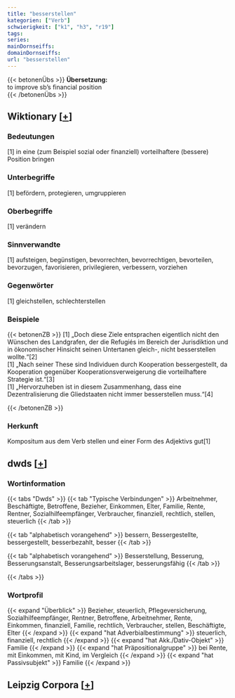 ```yaml
---
title: "besserstellen"
kategorien: ["Verb"]
schwierigkeit: ["k1", "h3", "r19"]
tags:
series:
mainDornseiffs:
domainDornseiffs:
url: "besserstellen"
---
```


{{< betonenÜbs >}}
**Übersetzung:**  
to improve sb’s financial position  
{{< /betonenÜbs >}}

## Wiktionary [[+](https://de.wiktionary.org/wiki/besserstellen)]

### Bedeutungen
[1] in eine (zum Beispiel sozial oder finanziell) vorteilhaftere (bessere) Position bringen  

### Unterbegriffe
[1] befördern, protegieren, umgruppieren  

### Oberbegriffe
[1] verändern  

### Sinnverwandte
[1] aufsteigen, begünstigen, bevorrechten, bevorrechtigen, bevorteilen, bevorzugen, favorisieren, privilegieren, verbessern, vorziehen  

### Gegenwörter
[1] gleichstellen, schlechterstellen  

### Beispiele
{{< betonenZB >}}
[1] „Doch diese Ziele entsprachen eigentlich nicht den Wünschen des Landgrafen, der die Refugiés im Bereich der Jurisdiktion und in ökonomischer Hinsicht seinen Untertanen gleich-, nicht besserstellen wollte.“[2]  
[1] „Nach seiner These sind Individuen durch Kooperation bessergestellt, da Kooperation gegenüber Kooperationsverweigerung die vorteilhaftere Strategie ist.“[3]  
[1] „Hervorzuheben ist in diesem Zusammenhang, dass eine Dezentralisierung die Gliedstaaten nicht immer besserstellen muss.“[4]  

{{< /betonenZB >}}
### Herkunft
Kompositum aus dem Verb stellen und einer Form des Adjektivs gut[1]  



## dwds [[+](https://www.dwds.de/wb/besserstellen)]

### Wortinformation
{{< tabs "Dwds" >}}
{{< tab "Typische Verbindungen" >}}
Arbeitnehmer, Beschäftigte, Betroffene, Bezieher, Einkommen, Elter, Familie, Rente, Rentner, Sozialhilfeempfänger, Verbraucher, finanziell, rechtlich, stellen, steuerlich
{{< /tab >}}

{{< tab "alphabetisch vorangehend" >}}
bessern, Bessergestellte, bessergestellt, besserbezahlt, besser
{{< /tab >}}

{{< tab "alphabetisch vorangehend" >}}
Besserstellung, Besserung, Besserungsanstalt, Besserungsarbeitslager, besserungsfähig
{{< /tab >}}

{{< /tabs >}}

### Wortprofil
{{< expand "Überblick" >}} Bezieher, steuerlich, Pflegeversicherung, Sozialhilfeempfänger, Rentner, Betroffene, Arbeitnehmer, Rente, Einkommen, finanziell, Familie, rechtlich, Verbraucher, stellen, Beschäftigte, Elter {{< /expand >}}
{{< expand "hat Adverbialbestimmung" >}} steuerlich, finanziell, rechtlich {{< /expand >}}
{{< expand "hat Akk./Dativ-Objekt" >}} Familie {{< /expand >}}
{{< expand "hat Präpositionalgruppe" >}} bei Rente, mit Einkommen, mit Kind, im Vergleich {{< /expand >}}
{{< expand "hat Passivsubjekt" >}} Familie {{< /expand >}}

## Leipzig Corpora [[+](https://corpora.uni-leipzig.de/en/res?word=besserstellen&corpusId=deu_newscrawl-public_2018)]

